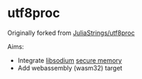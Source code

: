# utf8proc

Originally forked from [JuliaStrings/utf8proc](https://github.com/JuliaStrings/utf8proc)

Aims:
* Integrate [libsodium](https://github.com/jedisct1/libsodium) [secure memory](https://doc.libsodium.org/memory_management)
* Add webassembly (wasm32) target
